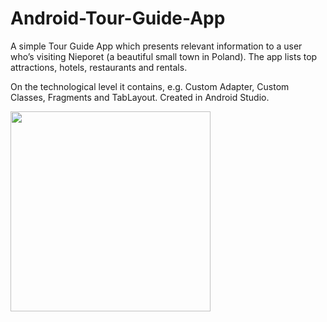 # Android-Tour-Guide-App

A simple Tour Guide App which presents relevant information to a user who’s visiting Nieporet (a beautiful small town in Poland). The app lists top attractions, hotels, restaurants and rentals. 

On the technological level it contains, e.g. Custom Adapter, Custom Classes, Fragments and TabLayout. Created in Android Studio.

<img src="http://schoolstyle.pl/wp-content/uploads/2018/12/NieporetTourGuide.png" width="320">
